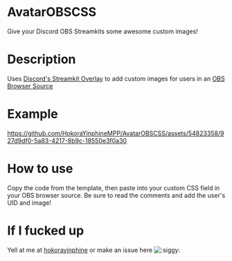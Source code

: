 # AvatarOBSCSS
Give your Discord OBS Streamkits some awesome custom images!
# Description
Uses [Discord's Streamkit Overlay](https://streamkit.discord.com/overlay) to add custom images for users in an [OBS Browser Source](https://obsproject.com/kb/browser-source)
# Example  
https://github.com/HokoraYinphineMPP/AvatarOBSCSS/assets/54823358/927d9df0-5a83-4217-8b9c-18550e3f0a30
# How to use
Copy the code from the template, then paste into your custom CSS field in your OBS browser source.
Be sure to read the comments and add the user's UID and image!
# If I fucked up
Yell at me at [hokorayinphine](https://discord.com/users/221417731776446467 "This should link you to my Discord profile page popup! Hopefully...") or make an issue here ![](https://cdn.discordapp.com/emojis/444982290045599764.webp?size=16&quality=lossless ":siggy:")
